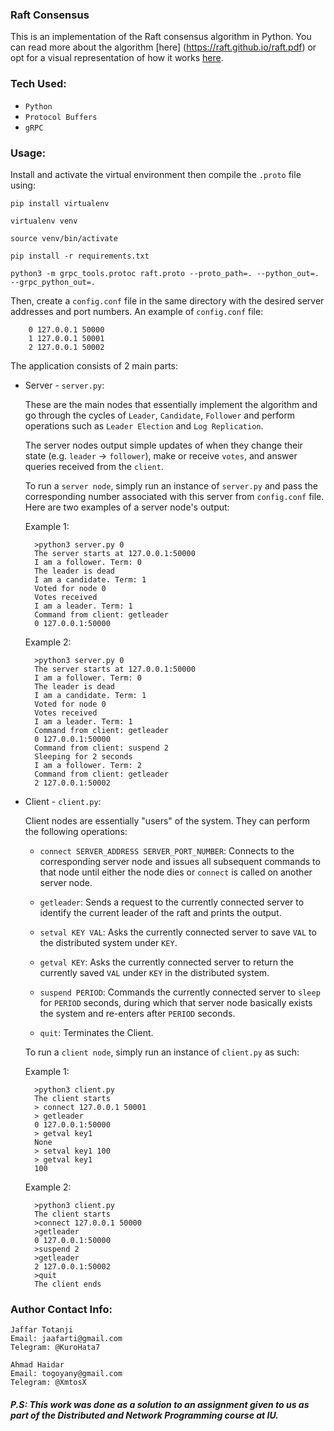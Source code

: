 ### Raft Consensus
This is an implementation of the Raft consensus algorithm in Python. You can read more about the algorithm [here] (https://raft.github.io/raft.pdf) or opt for a visual representation of how it works [here](https://thesecretlivesofdata.com/raft/).

### Tech Used:
- `Python`
- `Protocol Buffers`
- `gRPC`

### Usage:

Install and activate the virtual environment then compile the `.proto` file using:
        
    pip install virtualenv

    virtualenv venv

    source venv/bin/activate

    pip install -r requirements.txt

    python3 -m grpc_tools.protoc raft.proto --proto_path=. --python_out=. --grpc_python_out=.

Then, create a `config.conf` file in the same directory with the desired server addresses and port numbers. An example of `config.conf` file:

        0 127.0.0.1 50000
        1 127.0.0.1 50001
        2 127.0.0.1 50002

The application consists of 2 main parts:

- Server - `server.py`:

    These are the main nodes that essentially implement the algorithm and go through the cycles of `Leader`, `Candidate`, `Follower` and perform operations such as `Leader Election` and `Log Replication`.

    The server nodes output simple updates of when they change their state (e.g. `leader` -> `follower`), make or receive `votes`, and answer queries received from the `client`.

    To run a `server node`, simply run an instance of `server.py` and pass the corresponding number associated with this server from `config.conf` file. Here are two examples of a server node's output: 

    Example 1:

        >python3 server.py 0
        The server starts at 127.0.0.1:50000
        I am a follower. Term: 0
        The leader is dead
        I am a candidate. Term: 1
        Voted for node 0
        Votes received
        I am a leader. Term: 1
        Command from client: getleader
        0 127.0.0.1:50000
    
    Example 2:

        >python3 server.py 0
        The server starts at 127.0.0.1:50000
        I am a follower. Term: 0
        The leader is dead
        I am a candidate. Term: 1
        Voted for node 0
        Votes received
        I am a leader. Term: 1
        Command from client: getleader
        0 127.0.0.1:50000
        Command from client: suspend 2
        Sleeping for 2 seconds
        I am a follower. Term: 2
        Command from client: getleader
        2 127.0.0.1:50002

- Client - `client.py`:

    Client nodes are essentially "users" of the system. They can perform the following operations:

    - `connect SERVER_ADDRESS SERVER_PORT_NUMBER`: Connects to the corresponding server node and issues all subsequent commands to that node until either the node dies or `connect` is called on another server node.

    - `getleader`: Sends a request to the currently connected server to identify the current leader of the raft and prints the output.

    - `setval KEY VAL`: Asks the currently connected server to save `VAL` to the distributed system under `KEY`.

    - `getval KEY`: Asks the currently connected server to return the currently saved `VAL` under `KEY` in the distributed system.

    - `suspend PERIOD`: Commands the currently connected server to `sleep` for `PERIOD` seconds, during which that server node basically exists the system and re-enters after `PERIOD` seconds.

    - `quit`: Terminates the Client.

    To run a `client node`, simply run an instance of `client.py` as such:

    Example 1: 

        >python3 client.py
        The client starts
        > connect 127.0.0.1 50001
        > getleader
        0 127.0.0.1:50000
        > getval key1
        None
        > setval key1 100
        > getval key1
        100

    Example 2:

        >python3 client.py
        The client starts
        >connect 127.0.0.1 50000
        >getleader
        0 127.0.0.1:50000
        >suspend 2
        >getleader
        2 127.0.0.1:50002
        >quit
        The client ends

### Author Contact Info:
    Jaffar Totanji
    Email: jaafarti@gmail.com
    Telegram: @KuroHata7

    Ahmad Haidar
    Email: togoyany@gmail.com
    Telegram: @XmtosX

##### P.S: This work was done as a solution to an assignment given to us as part of the Distributed and Network Programming course at IU.